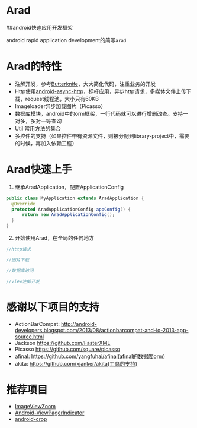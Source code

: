Arad
====

##android快速应用开发框架

android rapid application development的简写`arad`

Arad的特性
=========
* 注解开发，参考[Butterknife](https://github.com/JakeWharton/butterknife)，大大简化代码，注重业务的开发
* Http使用[android-async-http](https://github.com/loopj/android-async-http)，标杆应用，异步http请求，多媒体文件上传下载，request线程池，大小只有60KB
* Imageloader异步加载图片（Picasso）
* 数据库模块，android中的orm框架，一行代码就可以进行增删改查。支持一对多，多对一等查询
* Util 常用方法的集合
* 多控件的支持（如果控件带有资源文件，则被分配到library-project中，需要的时候，再加入依赖工程）

Arad快速上手
===========
  
  1. 继承AradApplication，配置ApplicationConfig
  
  ```java
  public class MyApplication extends AradApplication {
    @Override
    protected AradApplicationConfig appConfig() {
        return new AradApplicationConfig();
    }
  }
  ```
  
  2. 开始使用Arad，在全局的任何地方
  
  ```java
  //http请求

  //图片下载

  //数据库访问

  //view注解开发

  ```

感谢以下项目的支持
==================
* ActionBarCompat: http://android-developers.blogspot.com/2013/08/actionbarcompat-and-io-2013-app-source.html
* Jackson https://github.com/FasterXML
* Picasso https://github.com/square/picasso
* afinal: https://github.com/yangfuhai/afinal(afinal的数据库orm)
* akita: https://github.com/xjanker/akita(工具的支持)


推荐项目
===================
* [ImageViewZoom](https://github.com/sephiroth74/ImageViewZoom)
* [Android-ViewPagerIndicator](https://github.com/JakeWharton/Android-ViewPagerIndicator)
* [android-crop](https://github.com/jdamcd/android-crop)
